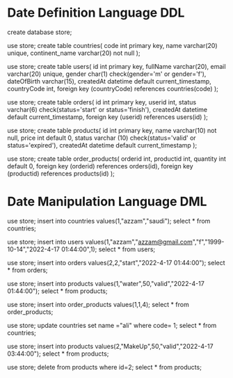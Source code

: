# Date Definition Language  DDL

create database store;

use store;
create table countries(
code int primary key,
name varchar(20) unique,
continent_name varchar(20) not null
);

use store;
create table users(
id int primary key,
fullName varchar(20),
email varchar(20) unique,
gender char(1) check(gender='m' or gender='f'),
dateOfBirth varchar(15),
createdAt datetime default current_timestamp,
countryCode int, 
foreign key (countryCode) references countries(code)
);

use store;
create table orders(
id int primary key,
userid int,
status varchar(6) check(status='start' or status='finish'),
createdAt datetime default current_timestamp,
foreign key (userid) references users(id)
);

use store;
create table products(
id int primary key,
name varchar(10) not null,
price int default 0,
status varchar (10) check(status='valid' or status='expired'),
createdAt datetime default current_timestamp
);

use store;
create table order_products(
orderid int,
productid int,
quantity int default 0,
foreign key (orderid) references orders(id), 
foreign key (productid) references products(id)
);



# Date Manipulation Language  DML

use store;
insert into countries values(1,"azzam","saudi");
select * from countries;

use store;
insert into users values(1,"azzam","azzam@gmail.com","f","1999-10-14","2022-4-17 01:44:00",1);
select * from users;

use store;
insert into orders values(2,2,"start","2022-4-17 01:44:00");
select * from orders;

use store;
insert into products values(1,"water",50,"valid","2022-4-17 01:44:00");
select * from products;

use store;
insert into order_products values(1,1,4);
select * from order_products;

use store;
update countries set name ="ali" where code= 1;
select * from countries;

use store;
insert into products values(2,"MakeUp",50,"valid","2022-4-17 03:44:00");
select * from products;

use store;
delete from products where id=2;
select * from products;
